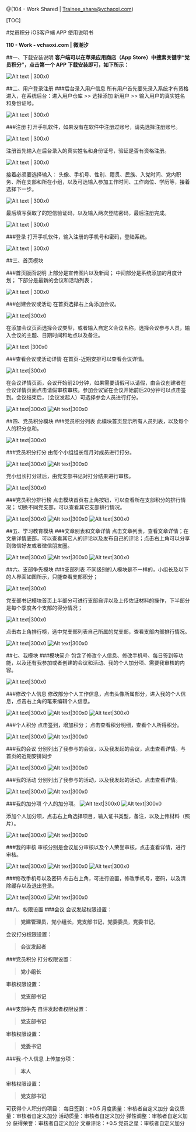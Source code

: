 @(104 - Work Shared | Trainee_share@vchaoxi.com)

[TOC]

#党员积分 iOS客户端 APP 使用说明书

**110 - Work - vchaoxi.com | 微潮汐**

##一、下载安装说明
**客户端可以在苹果应用商店（App Store）中搜索关键字“党员积分”，点击第一个 APP 下载安装即可，如下所示：** 

![Alt text | 300x0](./1.jpg)

##二、用户登录注册
###后台录入用户信息
所有用户首先要先录入系统才有资格进入，在系统后台：进入用户仓库 >> 选择添加
新用户 >> 输入用户的真实姓名和身份证号。

![Alt text | 300x0](./2.jpg)

###注册
打开手机软件，如果没有在软件中注册过账号，请先选择注册账号。

![Alt text | 300x0](./3.jpg)

注册首先输入在后台录入的真实姓名和身份证号，验证是否有资格注册。

![Alt text | 300x0](./4.jpg)

接着必须要选择输入：
头像、手机号、性别、籍贯、民族、入党时间、党内职务、所在支部和所在小组，以及可选输入参加工作时间、工作岗位、学历等，接着选择下一步。

![Alt text | 300x0](./5.jpg)

最后填写获取了的短信验证码，以及输入两次登陆密码，最后注册完成。

![Alt text | 300x0](./6.jpg)

###登录
打开手机软件，输入注册的手机号和密码，登陆系统。

![Alt text | 300x0](./7.jpg)

##三、首页模块


###首页版面说明
上部分是宣传图片以及新闻；
中间部分是系统添加的月度计划；
下部分是最新的会议和活动列表；

![Alt text | 300x0](./8.jpg)


###创建会议或活动
 在首页选择右上角添加会议。

![Alt text|300x0](./9.jpg)


 在添加会议页面选择会议类型，或者输入自定义会议名称，选择会议参与人员，输入会议的主题、日期时间和地点以及备注。

![Alt text |300x0](./10.jpg)


###查看会议或活动详情
 在首页-近期安排可以查看会议详情。

![Alt text|300x0](./11.jpg)

 在会议详情页面，会议开始前20分钟，如果需要请假可以请假，由会议创建者在会议详情页面点击请假审核审核。参加会议室在会议开始前后20分钟可以点击签到。会议结束后，（会议发起人）可选择参会人员进行打分。

![Alt text|300x0](./12.jpg)
![Alt text|300x0](./13.jpg)

##四、党员积分模块
###党员积分列表
此模块首页显示所有人员列表，以及每个人的积分总和。

![Alt text|300x0](./14.jpg)

###党员积分打分
由每个小组组长每月对成员进行打分。

![Alt text|300x0](./15.jpg)
![Alt text|300x0](./16.jpg)

党小组长打分过后，由党支部书记对打分结果进行审核。

![Alt text|300x0](./17.jpg)

###党员积分排行榜
点击模块首页右上角按钮，可以查看所在支部积分的排行情况；
切换不同党支部，可以查看其它支部排行情况。

![Alt text|300x0](./19.jpg)
![Alt text|300x0](./20.jpg)
![Alt text|300x0](./21.jpg)



##五、学习教育模块
###文章别表和文章详情
点击文章列表，查看文章详情；在文章详情底部，可以查看其它人的评论以及发布自己的评论；点击右上角可以分享到微信好友或者微信朋友圈。

![Alt text|300x0](./22.jpg)
![Alt text|300x0](./23.jpg)
![Alt text|300x0](./24.jpg)



##六、支部争先模块
###支部列表
不同级别的人模块是不一样的，小组长及以下的人界面如图所示，只能查看支部积分；

![Alt text|300x0](./25.jpg)

党支部书记模块首页上半部分可进行支部自评以及上传佐证材料的操作，下半部分是每个季度各个支部的得分情况；

![Alt text|300x0](./26.jpg)


点击右上角排行榜，选中党支部列表自己所属的党支部，查看支部内部排行情况。

![Alt text|300x0](./27.jpg)
![Alt text|300x0](./28.jpg)

##七、我模块
###模块简介
包含了修改个人信息、修改手机号、每日签到等功能，以及还有我参加或者创建的会议和活动、我的个人加分项、需要我审核的内容。

![Alt text|300x0](./29.jpg)


###修改个人信息
修改部分个人工作信息，点击头像所属部分，进入我的个人信息，点击右上角的笔来编辑个人信息。

![Alt text|300x0](./30.jpg)
![Alt text|300x0](./31.jpg)
![Alt text|300x0](./32.jpg)

###个人积分
点击签到，增加积分；
点击查看积分明细，查看个人所得积分。

![Alt text|300x0](./33.jpg)
![Alt text|300x0](./34.jpg)


###我的会议
分别列出了我参与的会议，以及我发起的会议，点击查看详情。与首页的近期安排同步

![Alt text|300x0](./35.jpg)
![Alt text|300x0](./36.jpg)


###我的活动
分别列出了我参与的活动，以及我发起的活动，点击查看详情。

![Alt text|300x0](./37.jpg)
![Alt text|300x0](./38.jpg)

###我的加分项
个人的加分项。
![Alt text|300x0](./39.jpg)
![Alt text|300x0](./40.jpg)


添加个人加分项，点击右上角选择项目，输入证书类型，备注，以及上传材料（照片）。

![Alt text|300x0](./41.jpg)
![Alt text|300x0](./42.jpg)



###我的审核
审核分别是会议加分审核以及个人荣誉审核，点击查看详情，进行审核。

![Alt text|300x0](./43.jpg)
![Alt text|300x0](./44.png)
![Alt text|300x0](./45.png)


###修改手机号以及密码
点击右上角，可进行设置，修改手机号，密码，以及清除缓存以及退出登录。

![Alt text|300x0](./46.jpg)
![Alt text|300x0](./47.jpg)

##八、权限设置
###会议
会议发起权限设置：
>**党建管理员**，**党小组长**，**党支部书记**，**党委委员**，**党委书记**。

会议打分权限设置：
>**会议发起者**

###党员积分
 打分权限设置：
>**党小组长**

 审核权限设置：
 >**党支部书记**

###支部争先
自评发起者权限设置：
>**党支部书记**

审核权限设置：
>**党委书记**

###我-个人信息
上传加分项：
>**本人**

审核权限设置：
>**党支部书记**

可获得个人积分的项目：
每日签到：+0.5
月度质量：审核者自定义加分
会议质量：审核者自定义加分
活动质量：审核者自定义加分
弹性调整：审核者自定义加分
获得荣誉：审核者自定义加分
文章评论：+0.5
党员之星：审核者自定义加分


